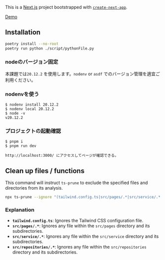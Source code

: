 This is a [Next.js](https://nextjs.org/) project bootstrapped with [`create-next-app`](https://github.com/vercel/next.js/tree/canary/packages/create-next-app).

[Demo](https://portfolio-shoto.vercel.app/)

## Installation 
```bash
poetry install --no-root
poetry run python ./script/pythonFile.py
```

### nodeのバージョン固定

本課題では`20.12.2` を使用します。`nodenv` or `asdf` でのバージョン管理を適宜ご利用ください。

### nodenvを使う

```
$ nodenv install 20.12.2
$ nodenv local 20.12.2
$ node -v
v20.12.2
```

### プロジェクトの起動確認

```
$ pnpm i
$ pnpm run dev

http://localhost:3000/ にアクセスしてページが確認できる。
```

## Clean up files / functions 
This command will instruct `ts-prune` to exclude the specified files and directories from its analysis.
```sh
npx ts-prune --ignore "(tailwind.config.ts|src/pages/.*|src/service/.*|src/repositories/.*)"
```

### Explanation
- **`tailwind.config.ts`**: Ignores the Tailwind CSS configuration file.
- **`src/pages/.*`**: Ignores any file within the `src/pages` directory and its subdirectories.
- **`src/service/.*`**: Ignores any file within the `src/service` directory and its subdirectories.
- **`src/repositories/.*`**: Ignores any file within the `src/repositories` directory and its subdirectories.
